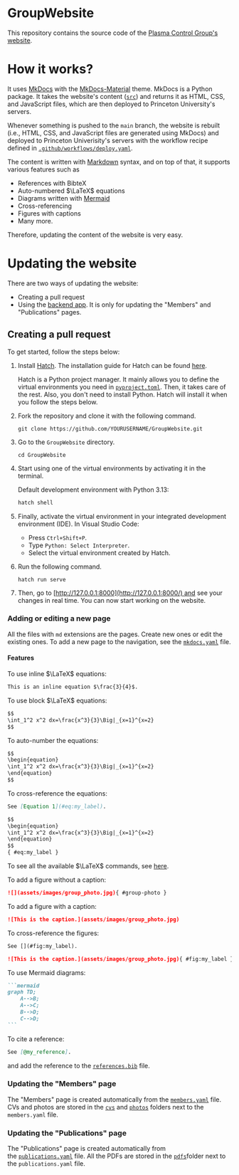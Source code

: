 # GroupWebsite

This repository contains the source code of the [Plasma Control Group's website](http://control.princeton.edu/).

# How it works?

It uses [MkDocs](https://github.com/mkdocs/mkdocs) with the [MkDocs-Material](https://github.com/squidfunk/mkdocs-material) theme. MkDocs is a Python package. It takes the website's content ([`src`](https://github.com/PlasmaControl/GroupWebsite/tree/main/src)) and returns it as HTML, CSS, and JavaScript files, which are then deployed to Princeton University's servers.

Whenever something is pushed to the `main` branch, the website is rebuilt (i.e., HTML, CSS, and JavaScript files are generated using MkDocs) and deployed to Princeton Univerisity's servers with the workflow recipe defined in [`.github/workflows/deploy.yaml`](https://github.com/PlasmaControl/GroupWebsite/blob/main/.github/workflows/deploy.yaml).

The content is written with [Markdown](https://www.markdownguide.org/cheat-sheet/#basic-syntax) syntax, and on top of that, it supports various features such as

-   References with BibteX
-   Auto-numbered $\LaTeX$ equations
-   Diagrams written with [Mermaid](https://mermaid.js.org/syntax/flowchart.html)
-   Cross-referencing
-   Figures with captions
-   Many more.

Therefore, updating the content of the website is very easy.

# Updating the website

There are two ways of updating the website:

-   Creating a pull request
-   Using the [backend app](https://sa9942.mycpanel.princeton.edu/). It is only for updating the "Members" and "Publications" pages.

## Creating a pull request

To get started, follow the steps below:

1. Install [Hatch](https://hatch.pypa.io/latest/). The installation guide for Hatch can be found [here](https://hatch.pypa.io/latest/install/#installation).
   
    Hatch is a Python project manager. It mainly allows you to define the virtual environments you need in [`pyproject.toml`](https://github.com/PlasmaControl/HTSCC/blob/main/pyproject.toml). Then, it takes care of the rest. Also, you don't need to install Python. Hatch will install it when you follow the steps below.
2.  Fork the repository and clone it with the following command.
    ```
    git clone https://github.com/YOURUSERNAME/GroupWebsite.git
    ```
3.  Go to the `GroupWebsite` directory.
    ```
    cd GroupWebsite
    ```
4. Start using one of the virtual environments by activating it in the terminal.

    Default development environment with Python 3.13:
    ```bash
    hatch shell
    ```
5. Finally, activate the virtual environment in your integrated development environment (IDE). In Visual Studio Code:

    - Press `Ctrl+Shift+P`.
    - Type `Python: Select Interpreter`.
    - Select the virtual environment created by Hatch.

6.  Run the following command.
    ```
    hatch run serve
    ```
7. Then, go to [http://127.0.0.1:8000](http://127.0.0.1:8000/) and see your changes in real time. You can now start working on the website.

### Adding or editing a new page

All the files with `md` extensions are the pages. Create new ones or edit the existing ones. To add a new page to the navigation, see the [`mkdocs.yaml`](https://github.com/PlasmaControl/GroupWebsite/blob/main/mkdocs.yaml) file.

#### Features

To use inline $\LaTeX$ equations:

```markdown
This is an inline equation $\frac{3}{4}$.
```

To use block $\LaTeX$ equations:

```markdown
$$
\int_1^2 x^2 dx=\frac{x^3}{3}\Big|_{x=1}^{x=2}
$$
```

To auto-number the equations:

```markdown
$$
\begin{equation}
\int_1^2 x^2 dx=\frac{x^3}{3}\Big|_{x=1}^{x=2}
\end{equation}
$$
```

To cross-reference the equations:

```markdown
See [Equation 1](#eq:my_label).

$$
\begin{equation}
\int_1^2 x^2 dx=\frac{x^3}{3}\Big|_{x=1}^{x=2}
\end{equation}
$$
{ #eq:my_label }
```

To see all the available $\LaTeX$ commands, see [here](https://katex.org/docs/supported).


To add a figure without a caption:

```markdown
![](assets/images/group_photo.jpg){ #group-photo }
```

To add a figure with a caption:

```markdown
![This is the caption.](assets/images/group_photo.jpg)
```

To cross-reference the figures:

```markdown
See [](#fig:my_label).

![This is the caption.](assets/images/group_photo.jpg){ #fig:my_label }
```

To use Mermaid diagrams:

``````markdown
```mermaid
graph TD;
    A-->B;
    A-->C;
    B-->D;
    C-->D;
```
``````

To cite a reference:

```markdown
See [@my_reference].
```

and add the reference to the [`references.bib`](https://github.com/PlasmaControl/GroupWebsite/blob/main/src/assets/data/bibliography.bib) file.


### Updating the "Members" page

The "Members" page is created automatically from the [`members.yaml`](https://github.com/PlasmaControl/GroupWebsite/blob/main/src/assets/data/members/members.yaml) file. CVs and photos are stored in the [`cvs`](https://github.com/PlasmaControl/GroupWebsite/tree/main/src/assets/data/members/cvs) and [`photos`](https://github.com/PlasmaControl/GroupWebsite/tree/main/src/assets/data/members/photos) folders next to the `members.yaml` file.

### Updating the "Publications" page

The "Publications" page is created automatically from the [`publications.yaml`](https://github.com/PlasmaControl/GroupWebsite/blob/main/src/assets/data/publications/publications.yaml) file. All the PDFs are stored in the [`pdfs`](https://github.com/PlasmaControl/GroupWebsite/tree/main/src/assets/data/publications/pdfs)folder next to the `publications.yaml` file.

